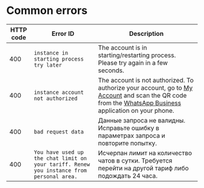 # Common errors

HTTP code | Error ID | Description
----- | ----- | -----
400 | `instance in starting process try later` | The account is in starting/restarting process. Please try again in a few seconds.
400 | `instance account not authorized` | The account is not authorized. To authorize your account, go to [My Account](https://cabinet.green-api.com) and scan the QR code from the [WhatsApp Business](https://www.whatsapp.com/business/) application on your phone.
400 | `bad request data` | Данные запроса не валидны. Исправьте ошибку в параметрах запроса и повторите попытку.
400 | `You have used up the chat limit on your tariff. Renew you instance from personal area.` | Исчерпан лимит на количество чатов в сутки. Требуется перейти на другой тариф либо подождать 24 часа.
